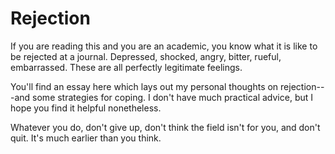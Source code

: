 # Rejection

If you are reading this and you are an academic, you know what it is like to be rejected at a journal.  Depressed, shocked, angry, bitter, rueful, embarrassed.  These are all perfectly legitimate feelings.

You'll find an essay here which lays out my personal thoughts on rejection---and some strategies for coping.  I don't have much practical advice, but I hope you find it helpful nonetheless.  

Whatever you do, don't give up, don't think the field isn't for you, and don't quit.  It's much earlier than you think.    
